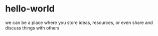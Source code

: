 # hello-world
we can be a place where you store ideas, resources, or even share and discuss things with others
